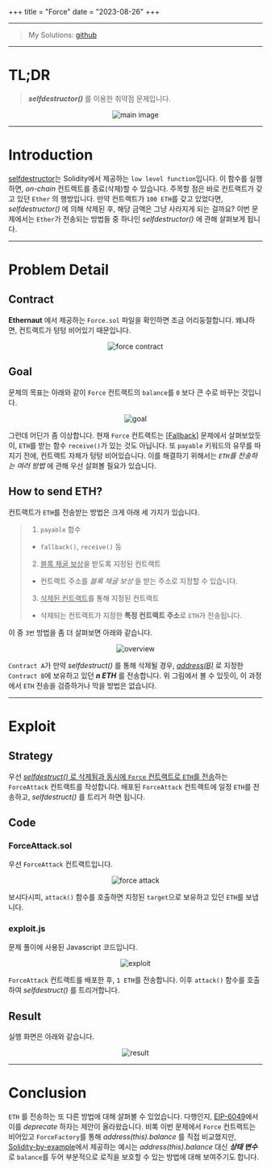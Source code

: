 +++
title = "Force"
date = "2023-08-26"
+++


---

> My Solutions: [github](https://github.com/c0np4nn4/EtherStudy/tree/main/ethernaut_solution)

---

# TL;DR
> ***selfdestructor()*** 를 이용한 취약점 문제입니다.

<center>
<img alt="main image" src="https://images.unsplash.com/photo-1660928311605-f585eeebe267?ixlib=rb-4.0.3&ixid=M3wxMjA3fDB8MHxwaG90by1wYWdlfHx8fGVufDB8fHx8fA%3D%3D&auto=format&fit=crop&w=1925&q=80" />
</center>

---

# Introduction
[selfdestructor](https://solidity-by-example.org/hacks/self-destruct/)는 Solidity에서 제공하는 `low level function`입니다.
이 함수를 실행하면, *on-chain* 컨트랙트를 종료(삭제)할 수 있습니다.
주목할 점은 바로 컨트랙트가 갖고 있던 `Ether` 의 행방입니다.
만약 컨트랙트가 `100 ETH`를 갖고 있었다면, *selfdestructor()* 에 의해 삭제된 후, 해당 금액은 그냥 사라지게 되는 걸까요?
이번 문제에서는 `Ether`가 전송되는 방법들 중 하나인 *selfdestructor()* 에 관해 살펴보게 됩니다.

---

# Problem Detail

## Contract
**Ethernaut** 에서 제공하는 `Force.sol` 파일을 확인하면 조금 어리둥절합니다.
왜냐하면, 컨트랙트가 텅텅 비어있기 때문입니다.

<center>
<img alt="force contract" src="../../ethernaut_img/7_force_1.png" />
</center>

## Goal
문제의 목표는 아래와 같이 `Force` 컨트랙트의 `balance`를 `0` 보다 큰 수로 바꾸는 것입니다.

<center>
<img alt="goal" src="../../ethernaut_img/7_force_2.png" />
</center>

그런데 어딘가 좀 이상합니다.
현재 `Force` 컨트랙트는 [[Fallback](@/posts/ethernaut_1.md)] 문제에서 살펴보았듯이, `ETH`를 받는 함수 `receive()`가 있는 것도 아닙니다.
또 `payable` 키워드의 유무를 따지기 전에, 컨트랙트 자체가 텅텅 비어있습니다.
이를 해결하기 위해서는 *`ETH`를 전송하는 여러 방법* 에 관해 우선 살펴볼 필요가 있습니다.

## How to send ETH?
컨트랙트가 `ETH`를 전송받는 방법은 크게 아래 세 가지가 있습니다.
> 1. `payable` 함수
>   - `fallback()`, `receive()` 등
> 2. <u>블록 채굴 보상</u>을 받도록 지정된 컨트랙트
>   - 컨트랙트 주소를 *블록 채굴 보상* 을 받는 주소로 지정할 수 있습니다.
> 3. <u>삭제된 컨트랙트</u>를 통해 지정된 컨트랙트
>   - 삭제되는 컨트랙트가 지정한 **특정 컨트랙트 주소**로 `ETH`가 전송됩니다.

이 중 `3번` 방법을 좀 더 살펴보면 아래와 같습니다.

<center>
<img alt="overview" src="../../ethernaut_img/7_force_3.png" />
</center>

`Contract A`가 만약 *selfdestruct()* 를 통해 삭제될 경우, <u>*address(B)*</u> 로 지정한 `Contract B`에 보유하고 있던 ***n ETH*** 를 전송합니다.
위 그림에서 볼 수 있듯이, 이 과정에서 `ETH` 전송을 검증하거나 막을 방법은 없습니다.

---

# Exploit
## Strategy
우선 <u>*selfdestruct()* 로 삭제됨과 동시에 `Force` 컨트랙트로 `ETH`를 전송</u>하는 `ForceAttack` 컨트랙트를 작성합니다.
배포된 `ForceAttack` 컨트랙트에 일정 `ETH`를 전송하고, *selfdestruct()* 를 트리거 하면 됩니다.


## Code
### ForceAttack.sol
우선 `ForceAttack` 컨트랙트입니다.

<center>
<img alt="force attack" src="../../ethernaut_img/7_force_4.png" />
</center>

보시다시피, `attack()` 함수를 호출하면 지정된 `target`으로 보유하고 있던 `ETH`를 보냅니다.

### exploit.js
문제 풀이에 사용된 Javascript 코드입니다.

<center>
<img alt="exploit" src="../../ethernaut_img/7_force_5.png" />
</center>

`ForceAttack` 컨트랙트를 배포한 후, `1 ETH`를 전송합니다.
이후 `attack()` 함수를 호출하여 *selfdestruct()* 를 트리거합니다.

## Result
실행 화면은 아래와 같습니다.

<center>
<img alt="result" src="../../ethernaut_img/7_force_6.png" />
</center>

---

# Conclusion
`ETH` 를 전송하는 또 다른 방법에 대해 살펴볼 수 있었습니다.
다행인지, [EIP-6049](https://eips.ethereum.org/EIPS/eip-6049)에서 이를 *deprecate* 하자는 제안이 올라왔습니다.
비록 이번 문제에서 `Force` 컨트랙트는 비어있고 `ForceFactory`를 통해 *address(this).balance* 를 직접 비교했지만, 
[Solidity-by-example](https://solidity-by-example.org/hacks/self-destruct/)에서 제공하는 예시는 *address(this).balance* 대신 ***상태 변수*** 로 `balance`를 두어 부분적으로 로직을 보호할 수 있는 방법에 대해 보여주기도 합니다.


<script src="https://utteranc.es/client.js"
        repo="c0np4nn4/utterance_repo"
        issue-term="pathname"
        label="utterances"
        theme="github-light"
        crossorigin="anonymous"
        async>
</script>
